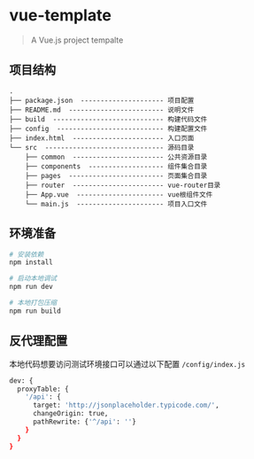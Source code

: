 # vue-template

> A Vue.js project tempalte

## 项目结构 ##

```
.
├── package.json  --------------------- 项目配置
├── README.md  ------------------------ 说明文件
├── build  ---------------------------- 构建代码文件
├── config  --------------------------- 构建配置文件
├── index.html  ----------------------- 入口页面
└── src  ------------------------------ 源码目录
    ├── common  ----------------------- 公共资源目录
    ├── components  ------------------- 组件集合目录
    ├── pages  ------------------------ 页面集合目录
    ├── router  ----------------------- vue-router目录
    ├── App.vue  ---------------------- vue根组件文件
    └── main.js  ---------------------- 项目入口文件
```

## 环境准备

``` bash
# 安装依赖
npm install

# 启动本地调试
npm run dev

# 本地打包压缩
npm run build
```
## 反代理配置

本地代码想要访问测试环境接口可以通过以下配置
`/config/index.js`
``` bash
dev: {
  proxyTable: {
    '/api': {
      target: 'http://jsonplaceholder.typicode.com/',
      changeOrigin: true,
      pathRewrite: {'^/api': ''}
    }
  }
}
```
